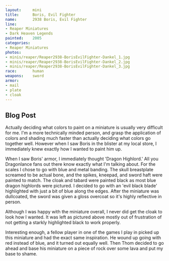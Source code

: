 ```yaml
---
layout:     mini
title:      Boris, Evil Fighter
name:       2938 Boris, Evil Fighter
line:       
- Reaper Miniatures 
- Dark Heaven Legends
painted:    2005
categories:
- Reaper Miniatures
photos: 
- minis/reaper/Reaper2938-BorisEvilFighter-Dankel_1.jpg
- minis/reaper/Reaper2938-BorisEvilFighter-Dankel_2.jpg
- minis/reaper/Reaper2938-BorisEvilFighter-Dankel_3.jpg
race:       human
weapons:    sword
armor:      
- mail
- plate
- cloak
---
```


## Blog Post

Actually deciding what colors to paint on a miniature is usually very difficult for me. I'm a more technically minded person, and grasp the application of colors and shading much faster than actually deciding what colors go together well. However when I saw Boris in the blister at my local store, I immediately knew exactly how I wanted to paint him up.

When I saw Boris' armor, I immediately thought 'Dragon Highlord.' All you Dragonlance fans out there know exactly what I'm talking about. For the scales I chose to go with blue and metal banding. The skull breastplate screamed to be actual bone, and the spikes, kneepad, and sword haft were painted to match. The cloak and tabard were painted black as most blue dragon highlords were pictured. I decided to go with an 'evil black blade' highlighted with just a bit of blue along the edges. After the miniature was dullcoated, the sword was given a gloss overcoat so it's highly reflective in person.

Although I was happy with the miniature overall, I never did get the cloak to look how I wanted.  It was left as pictured above mostly out of frustration of not getting a starkly highlighted black to work properly.

Interesting enough, a fellow player in one of the games I play in picked up this miniature and had the exact same inspiration. He wound up going with red instead of blue, and it turned out equally well. Then Thom decided to go ahead and base his miniature on a piece of rock over some lava and put my base to shame.